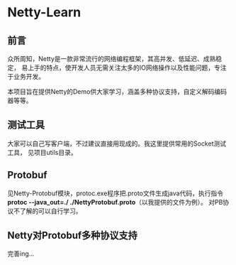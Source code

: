 # Netty-Learn

## 前言
众所周知，Netty是一款非常流行的网络编程框架，其高并发、低延迟、成熟稳定，
易上手的特点，使开发人员无需关注太多的IO网络操作以及性能问题，专注于业务开发。

本项目旨在提供Netty的Demo供大家学习，涵盖多种协议支持，自定义解码编码器等等。

## 测试工具
大家可以自己写客户端，不过建议直接用现成的。我这里提供常用的Socket测试工具，
见项目utils目录。

## Protobuf
见Netty-Protobuf模块，protoc.exe程序把.proto文件生成java代码，执行指令
**protoc --java_out=./ ./NettyProtobuf.proto**（以我提供的文件为例）。
对PB协议不了解的可以自行学习。

## Netty对Protobuf多种协议支持
完善ing...
